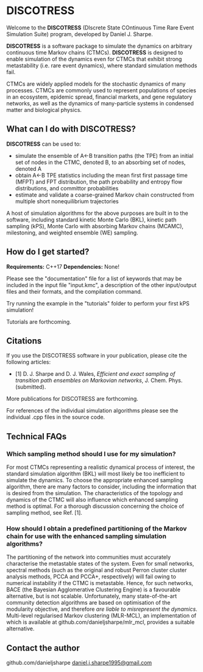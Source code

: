 # DISCOTRESS

Welcome to the **DISCOTRESS** (DIscrete State COntinuous Time Rare Event Simulation Suite) program, developed by Daniel J. Sharpe.

**DISCOTRESS** is a software package to simulate the dynamics on arbitrary continuous time Markov chains (CTMCs). **DISCOTRESS** is designed to enable simulation of the dynamics even for CTMCs that exhibit strong metastability (i.e. rare event dynamics), where standard simulation methods fail.

CTMCs are widely applied models for the stochastic dynamics of many processes. CTMCs are commonly used to represent populations of species in an ecosystem, epidemic spread, financial markets, and gene regulatory networks, as well as the dynamics of many-particle systems in condensed matter and biological physics.

## What can I do with DISCOTRESS?

**DISCOTRESS** can be used to:
- simulate the ensemble of A<-B transition paths (the TPE) from an initial set of nodes in the CTMC, denoted B, to an absorbing set of nodes, denoted A
- obtain A<-B TPE statistics including the mean first first passage time (MFPT) and FPT distribution, the path probability and entropy flow distributions, and committor probabilities
- estimate and validate a coarse-grained Markov chain constructed from multiple short nonequilibrium trajectories

A host of simulation algorithms for the above purposes are built in to the software, including standard kinetic Monte Carlo (BKL), kinetic path sampling (kPS), Monte Carlo with absorbing Markov chains (MCAMC), milestoning, and weighted ensemble (WE) sampling.

## How do I get started?

**Requirements:** C++17
**Dependencies:** None!

Please see the "documentation" file for a list of keywords that may be included in the input file "input.kmc", a description of the other input/output files and their formats, and the compilation command.

Try running the example in the "tutorials" folder to perform your first kPS simulation!

Tutorials are forthcoming.

## Citations

If you use the DISCOTRESS software in your publication, please cite the following articles:
- [1] D. J. Sharpe and D. J. Wales, _Efficient and exact sampling of transition path ensembles on Markovian networks_, J. Chem. Phys. (submitted).

More publications for DISCOTRESS are forthcoming.

For references of the individual simulation algorithms please see the individual .cpp files in the source code.

## Technical FAQs

### Which sampling method should I use for my simulation?

For most CTMCs representing a realistic dynamical process of interest, the standard simulation algorithm (BKL) will most likely be too inefficient to simulate the dynamics. To choose the appropriate enhanced sampling algorithm, there are many factors to consider, including the information that is desired from the simulation. The characteristics of the topology and dynamics of the CTMC will also influence which enhanced sampling method is optimal. For a thorough discussion concerning the choice of sampling method, see Ref. [1].

### How should I obtain a predefined partitioning of the Markov chain for use with the enhanced sampling simulation algorithms?

The partitioning of the network into communities must accurately characterise the metastable states of the system. Even for small networks, spectral methods (such as the original and robust Perron cluster cluster analysis methods, PCCA and PCCA+, respectively) will fail owing to numerical instability if the CTMC is metastable. Hence, for such networks, BACE (the Bayesian Agglomerative Clustering Engine) is a favourable alternative, but is not scalable. Unfortunately, many state-of-the-art community detection algorithms are based on optimisation of the modularity objective, and therefore _are liable to misrepresent the dynamics_. Multi-level regularised Markov clustering (MLR-MCL), an implementation of which is available at github.com/danieljsharpe/mlr_mcl, provides a suitable alternative.

## Contact the author

github.com/danieljsharpe
daniel.j.sharpe1995@gmail.com
